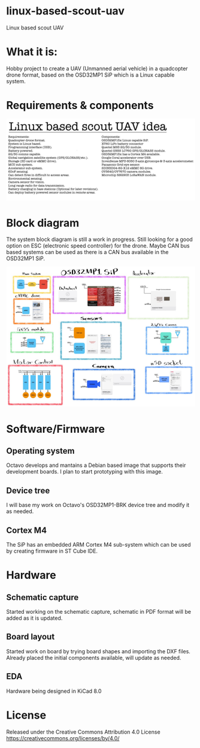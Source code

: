 # linux-based-scout-uav
 Linux based scout UAV

# What it is:
Hobby project to create a UAV (Unmanned aerial vehicle) in a quadcopter drone format, based on the OSD32MP1 SiP which is a Linux capable system. 

# Requirements & components
![](/doc/requirements_components_v0.6.jpg.jpeg)

# Block diagram

The system block diagram is still a work in progress.
Still looking for a good option on ESC (electronic speed controller) for the drone. Maybe CAN bus based systems can be used as there is a CAN bus available in the OSD32MP1 SiP. 

![](/doc/block_diagram_v0.6.jpg.jpeg)

# Software/Firmware 

## Operating system 

Octavo develops and mantains a Debian based image that supports their development boards.  I plan to start prototyping with this image. 

## Device tree

I will base my work on Octavo's OSD32MP1-BRK device tree and modify it as needed. 

## Cortex M4

The SiP has an embedded ARM Cortex M4 sub-system which can be used by creating firmware in ST Cube IDE. 

# Hardware 

## Schematic capture

Started working on the schematic capture, schematic in PDF format will be added as it is updated. 

## Board layout 

Started work on board by trying board shapes and importing the DXF files. Already placed the initial components available, will update as needed. 

## EDA

Hardware being designed in KiCad 8.0

# License

Released under the Creative Commons Attribution 4.0 License
https://creativecommons.org/licenses/by/4.0/
